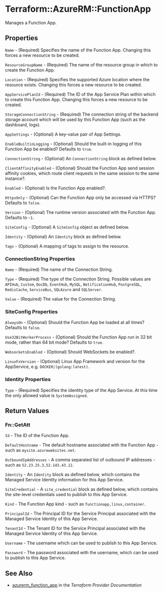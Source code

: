 # Terraform::AzureRM::FunctionApp

Manages a Function App.

## Properties

`Name` - (Required) Specifies the name of the Function App. Changing this forces a new resource to be created.

`ResourceGroupName` - (Required) The name of the resource group in which to create the Function App.

`Location` - (Required) Specifies the supported Azure location where the resource exists. Changing this forces a new resource to be created.

`AppServicePlanId` - (Required) The ID of the App Service Plan within which to create this Function App. Changing this forces a new resource to be created.

`StorageConnectionString` - (Required) The connection string of the backend storage account which will be used by this Function App (such as the dashboard, logs).

`AppSettings` - (Optional) A key-value pair of App Settings.

`EnableBuiltinLogging` - (Optional) Should the built-in logging of this Function App be enabled? Defaults to `true`.

`ConnectionString` - (Optional) An `ConnectionString` block as defined below.

`ClientAffinityEnabled` - (Optional) Should the Function App send session affinity cookies, which route client requests in the same session to the same instance?.

`Enabled` - (Optional) Is the Function App enabled?.

`HttpsOnly` - (Optional) Can the Function App only be accessed via HTTPS? Defaults to `false`.

`Version` - (Optional) The runtime version associated with the Function App. Defaults to `~1`.

`SiteConfig` - (Optional) A `SiteConfig` object as defined below.

`Identity` - (Optional) An `Identity` block as defined below.

`Tags` - (Optional) A mapping of tags to assign to the resource.

### ConnectionString Properties

`Name` - (Required) The name of the Connection String.

`Type` - (Required) The type of the Connection String. Possible values are `APIHub`, `Custom`, `DocDb`, `EventHub`, `MySQL`, `NotificationHub`, `PostgreSQL`, `RedisCache`, `ServiceBus`, `SQLAzure` and  `SQLServer`.

`Value` - (Required) The value for the Connection String.

### SiteConfig Properties

`AlwaysOn` - (Optional) Should the Function App be loaded at all times? Defaults to `false`.

`Use32BitWorkerProcess` - (Optional) Should the Function App run in 32 bit mode, rather than 64 bit mode? Defaults to `true`.

`WebsocketsEnabled` - (Optional) Should WebSockets be enabled?.

`LinuxFxVersion` - (Optional) Linux App Framework and version for the AppService, e.g. `DOCKER|(golang:latest)`.

### Identity Properties

`Type` - (Required) Specifies the identity type of the App Service. At this time the only allowed value is `SystemAssigned`.


## Return Values

### Fn::GetAtt

`Id` - The ID of the Function App.

`DefaultHostname` - The default hostname associated with the Function App - such as `mysite.azurewebsites.net`.

`OutboundIpAddresses` - A comma separated list of outbound IP addresses - such as `52.23.25.3,52.143.43.12`.

`Identity` - An `Identity` block as defined below, which contains the Managed Service Identity information for this App Service.

`SiteCredential` - A `site_credential` block as defined below, which contains the site-level credentials used to publish to this App Service.

`Kind` - The Function App kind - such as `functionapp,linux,container`.

`PrincipalId` - The Principal ID for the Service Principal associated with the Managed Service Identity of this App Service.

`TenantId` - The Tenant ID for the Service Principal associated with the Managed Service Identity of this App Service.

`Username` - The username which can be used to publish to this App Service.

`Password` - The password associated with the username, which can be used to publish to this App Service.

## See Also

* [azurerm_function_app](https://www.terraform.io/docs/providers/azurerm/r/function_app.html) in the _Terraform Provider Documentation_